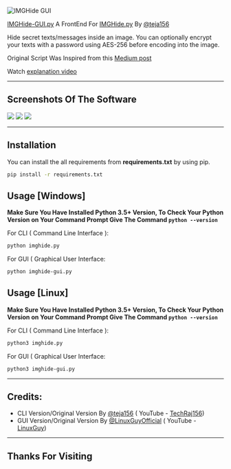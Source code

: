 ![IMGHide GUI](https://raw.githubusercontent.com/LinuxGuyOfficial/IMGHide-GUI/main/assets/header2.png)


[IMGHide-GUI.py](imghide-gui.py) A FrontEnd For [IMGHide.py](https://github.com/teja156/imghide/blob/main/imghide.py) By [@teja156](github.com/teja156)

Hide secret texts/messages inside an image. You can optionally encrypt your texts with a password using AES-256 before encoding into the image.

Original Script Was Inspired from this [Medium post](https://medium.com/better-programming/image-steganography-using-python-2250896e48b9)

Watch [explanation video](https://youtu.be/_KX8ORUA_98)

---

## Screenshots Of The Software

<img src="https://i.ibb.co/8ckgBwc/imghide-gui-1.png">
<img src="https://i.ibb.co/PC4mmH8/imghide-gui-2.png">
<img src="https://i.ibb.co/Bj5Hb7c/imghide-gui-3.png">

---

## Installation
You can install the all requirements from **requirements.txt** by using pip.
```bash
pip install -r requirements.txt
```

## Usage [Windows]
**Make Sure You Have Installed Python 3.5+ Version, To Check Your Python Version on Your Command Prompt Give The Command ```python --version```**

For CLI ( Command Line Interface ):
```bash
python imghide.py
```
For GUI ( Graphical User Interface:
```bash
python imghide-gui.py
```

## Usage [Linux]
**Make Sure You Have Installed Python 3.5+ Version, To Check Your Python Version on Your Command Prompt Give The Command ```python --version```**

For CLI ( Command Line Interface ):
```bash
python3 imghide.py
```
For GUI ( Graphical User Interface:
```bash
python3 imghide-gui.py
```

---

## Credits:
* CLI Version/Original Version By [@teja156](github.com/teja156) ( YouTube - [TechRaj156](https://www.youtube.com/c/TechRaj156?sub_confirmation=1))
* GUI Version/Original Version By [@LinuxGuyOfficial](github.com/LinuxGuyOfficial) ( YouTube - [LinuxGuy](https://www.youtube.com/channel/UCVmQpp6Ah3s6JnbBvA5Nh7A?sub_confirmation=1))

---

## Thanks For Visiting
